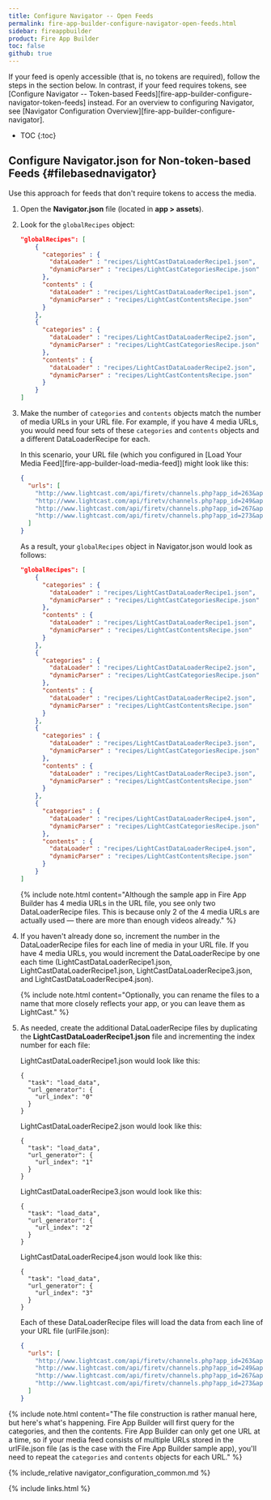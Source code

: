 ```yaml
---
title: Configure Navigator -- Open Feeds
permalink: fire-app-builder-configure-navigator-open-feeds.html
sidebar: fireappbuilder
product: Fire App Builder
toc: false
github: true
---
```


If your feed is openly accessible (that is, no tokens are required), follow the steps in the section below. In contrast, if your feed requires tokens, see [Configure Navigator -- Token-based Feeds][fire-app-builder-configure-navigator-token-feeds] instead. For an overview to configuring Navigator, see [Navigator Configuration Overview][fire-app-builder-configure-navigator].

* TOC
{:toc}

## Configure Navigator.json for Non-token-based Feeds {#filebasednavigator}

Use this approach for feeds that don't require tokens to access the media. 

1.  Open the **Navigator.json** file (located in **app > assets**).
2.  Look for the `globalRecipes` object:

    ```json
    "globalRecipes": [
        {
          "categories" : {
            "dataLoader" : "recipes/LightCastDataLoaderRecipe1.json",
            "dynamicParser" : "recipes/LightCastCategoriesRecipe.json"
          },
          "contents" : {
            "dataLoader" : "recipes/LightCastDataLoaderRecipe1.json",
            "dynamicParser" : "recipes/LightCastContentsRecipe.json"
          }
        },
        {
          "categories" : {
            "dataLoader" : "recipes/LightCastDataLoaderRecipe2.json",
            "dynamicParser" : "recipes/LightCastCategoriesRecipe.json"
          },
          "contents" : {
            "dataLoader" : "recipes/LightCastDataLoaderRecipe2.json",
            "dynamicParser" : "recipes/LightCastContentsRecipe.json"
          }
        }
    ]
    ```
    
3.  Make the number of `categories` and `contents` objects match the number of media URLs in your URL file. For example, if you have 4 media URLs, you would need four sets of these `categories` and `contents` objects and a different DataLoaderRecipe for each.
    
    In this scenario, your URL file (which you configured in [Load Your Media Feed][fire-app-builder-load-media-feed]) might look like this:
    
    ```json
    {
      "urls": [
        "http://www.lightcast.com/api/firetv/channels.php?app_id=263&app_key=4rghy65dcsqa&action=channels_videos",
        "http://www.lightcast.com/api/firetv/channels.php?app_id=249&app_key=gtn89uj3dsw&action=channels_videos",
        "http://www.lightcast.com/api/firetv/channels.php?app_id=267&app_key=6tgbfr4edc2x&action=channels_videos",
        "http://www.lightcast.com/api/firetv/channels.php?app_id=273&app_key=u8jnsaq2rfgy&action=channels_videos"
      ]
    }
    ```
    
    As a result, your `globalRecipes` object in Navigator.json would look as follows:
    
    
    ```json
    "globalRecipes": [
        {
          "categories" : {
            "dataLoader" : "recipes/LightCastDataLoaderRecipe1.json",
            "dynamicParser" : "recipes/LightCastCategoriesRecipe.json"
          },
          "contents" : {
            "dataLoader" : "recipes/LightCastDataLoaderRecipe1.json",
            "dynamicParser" : "recipes/LightCastContentsRecipe.json"
          }
        },
        {
          "categories" : {
            "dataLoader" : "recipes/LightCastDataLoaderRecipe2.json",
            "dynamicParser" : "recipes/LightCastCategoriesRecipe.json"
          },
          "contents" : {
            "dataLoader" : "recipes/LightCastDataLoaderRecipe2.json",
            "dynamicParser" : "recipes/LightCastContentsRecipe.json"
          }
        },
        {
          "categories" : {
            "dataLoader" : "recipes/LightCastDataLoaderRecipe3.json",
            "dynamicParser" : "recipes/LightCastCategoriesRecipe.json"
          },
          "contents" : {
            "dataLoader" : "recipes/LightCastDataLoaderRecipe3.json",
            "dynamicParser" : "recipes/LightCastContentsRecipe.json"
          }
        },
        {
          "categories" : {
            "dataLoader" : "recipes/LightCastDataLoaderRecipe4.json",
            "dynamicParser" : "recipes/LightCastCategoriesRecipe.json"
          },
          "contents" : {
            "dataLoader" : "recipes/LightCastDataLoaderRecipe4.json",
            "dynamicParser" : "recipes/LightCastContentsRecipe.json"
          }
        }
    ]
    ```
     
     {% include note.html content="Although the sample app in Fire App Builder has 4 media URLs in the URL file, you see only two DataLoaderRecipe files. This is because only 2 of the 4 media URLs are actually used &mdash; there are more than enough videos already." %}

5.  If you haven't already done so, increment the number in the DataLoaderRecipe files for each line of media in your URL file. If you have 4 media URLs, you would increment the DataLoaderRecipe by one each time (LightCastDataLoaderRecipe1.json, LightCastDataLoaderRecipe1.json, LightCastDataLoaderRecipe3.json, and LightCastDataLoaderRecipe4.json).

    {% include note.html content="Optionally, you can rename the files to a name that more closely reflects your app, or you can leave them as LightCast." %}
        
6.  As needed, create the additional DataLoaderRecipe files by duplicating the **LightCastDataLoaderRecipe1.json** file and incrementing the index number for each file:
    
    LightCastDataLoaderRecipe1.json would look like this:
    
    ```
    {
      "task": "load_data",
      "url_generator": {
        "url_index": "0"
      }
    }
    ```
    
    LightCastDataLoaderRecipe2.json would look like this:
    
    ```
    {
      "task": "load_data",
      "url_generator": {
        "url_index": "1"
      }
    }
    ```
    
    LightCastDataLoaderRecipe3.json would look like this:
    
    ```
    {
      "task": "load_data",
      "url_generator": {
        "url_index": "2"
      }
    }
    ```
    
    LightCastDataLoaderRecipe4.json would look like this:
    
    ```
    {
      "task": "load_data",
      "url_generator": {
        "url_index": "3"
      }
    }
    ```
    
    Each of these DataLoaderRecipe files will load the data from each line of your URL file (urlFile.json):
    
    ```json
    {
      "urls": [
        "http://www.lightcast.com/api/firetv/channels.php?app_id=263&app_key=4rghy65dcsqa&action=channels_videos",
        "http://www.lightcast.com/api/firetv/channels.php?app_id=249&app_key=gtn89uj3dsw&action=channels_videos",
        "http://www.lightcast.com/api/firetv/channels.php?app_id=267&app_key=6tgbfr4edc2x&action=channels_videos",
        "http://www.lightcast.com/api/firetv/channels.php?app_id=273&app_key=u8jnsaq2rfgy&action=channels_videos"
      ]
    }
    ```

{% include note.html content="The file construction is rather manual here, but here's what's happening. Fire App Builder will first query for the categories, and then the contents. Fire App Builder can only get one URL at a time, so if your media feed consists of multiple URLs stored in the urlFile.json file (as is the case with the Fire App Builder sample app), you'll need to repeat the `categories` and `contents` objects for each URL." %}

{% include_relative navigator_configuration_common.md %}

{% include links.html %}